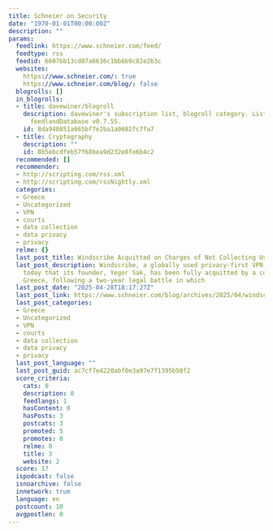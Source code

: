 ```yaml
---
title: Schneier on Security
date: "1970-01-01T00:00:00Z"
description: ""
params:
  feedlink: https://www.schneier.com/feed/
  feedtype: rss
  feedid: 6607bb13cd87a6636c1bb6b9c82e2b3c
  websites:
    https://www.schneier.com/: true
    https://www.schneier.com/blog/: false
  blogrolls: []
  in_blogrolls:
  - title: davewiner/blogroll
    description: davewiner's subscription list, blogroll category. List created by
      feedlandDatabase v0.7.55.
    id: 8da940851a665bf7e2ba1a0682fc7fa7
  - title: Cryptography
    description: ""
    id: 8b5ebcdfeb57f68bea9d232e8fe6b4c2
  recommended: []
  recommender:
  - http://scripting.com/rss.xml
  - http://scripting.com/rssNightly.xml
  categories:
  - Greece
  - Uncategorized
  - VPN
  - courts
  - data collection
  - data privacy
  - privacy
  relme: {}
  last_post_title: Windscribe Acquitted on Charges of Not Collecting Users’ Data
  last_post_description: Windscribe, a globally used privacy-first VPN service, announced
    today that its founder, Yegor Sak, has been fully acquitted by a court in Athens,
    Greece, following a two-year legal battle in which
  last_post_date: "2025-04-28T18:17:27Z"
  last_post_link: https://www.schneier.com/blog/archives/2025/04/windscribe-acquitted-on-charges-of-not-collecting-users-data.html
  last_post_categories:
  - Greece
  - Uncategorized
  - VPN
  - courts
  - data collection
  - data privacy
  - privacy
  last_post_language: ""
  last_post_guid: ac7cf7e4220abf0e3a97e7f1395b50f2
  score_criteria:
    cats: 0
    description: 0
    feedlangs: 1
    hasContent: 0
    hasPosts: 3
    postcats: 3
    promoted: 5
    promotes: 0
    relme: 0
    title: 3
    website: 2
  score: 17
  ispodcast: false
  isnoarchive: false
  innetwork: true
  language: en
  postcount: 10
  avgpostlen: 0
---
```

